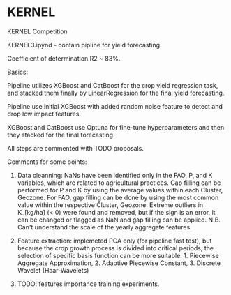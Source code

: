 # KERNEL
KERNEL Competition 

KERNEL3.ipynd - contain pipline for yield forecasting. 

Сoefficient of determination R2 ~ 83%.

Basics:

Pipeline utilizes XGBoost and CatBoost for the crop yield regression task, and stacked them finally by LinearRegression for the final yield forecasting.

Pipeline use initial XGBoost with added random noise feature to detect and drop low impact features.

XGBoost and CatBoost use Optuna for fine-tune hyperparameters and then they stacked for the final forecasting.

All steps are commented with TODO proposals.

Comments for some points:

1. Data cleanning: NaNs have been identified only in the FAO, P, and K variables, which are related to agricultural practices.
Gap filling can be performed for P and K by using the average values within each Cluster, Geozone.
For FAO, gap filling can be done by using the most common value within the respective Cluster, Geozone.
Extreme outliers in K_[kg/ha] (< 0) were found and removed, but if the sign is an error, it can be changed or flagged as NaN and gap filling can be applied.
N.B. Can't understand the scale of the yearly aggregate features.

2. Feature extraction: implemeted PCA only (for pipeline fast test), but because the crop growth process is divided into critical periods, the selection of specific basis function can be more suitable: 1. Piecewise Aggregate Approximation, 2. Adaptive Piecewise Constant, 3. Discrete Wavelet (Haar‐Wavelets)

3. TODO: features importance training experiments.


